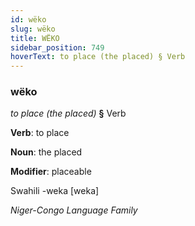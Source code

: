 ```yaml
---
id: wëko
slug: wëko
title: WËKO
sidebar_position: 749
hoverText: to place (the placed) § Verb
---
```


### wëko

*to place (the placed)* **§** Verb

**Verb**: to place

**Noun**: the placed

**Modifier**: placeable

Swahili -weka [weka]

*Niger-Congo Language Family*